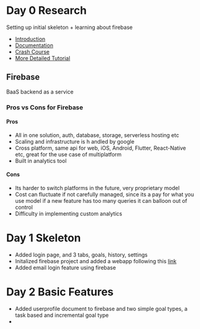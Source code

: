 # Day 0 Research
Setting up initial skeleton + learning about firebase
- [Introduction](https://firebase.google.com/docs/guides)
- [Documentation](https://firebase.google.com/docs)
- [Crash Course](https://www.youtube.com/watch?v=q5J5ho7YUhA)
- [More Detailed Tutorial](https://www.youtube.com/watch?v=fgdpvwEWJ9M)
## Firebase
BaaS backend as a service
### Pros vs Cons for Firebase
#### Pros
- All in one solution, auth, database, storage, serverless hosting etc
- Scaling and infrastructure is h andled by google
- Cross platform, same api for web, iOS, Android, Flutter, React-Native etc, great for the use case of multiplatform
- Built in analytics tool
#### Cons
- Its harder to switch platforms in the future, very proprietary model
- Cost can fluctuate if not carefully managed, since its a pay for what you use model if a new feature has too many queries it can balloon out of control
- Difficulty in implementing custom analytics
# Day 1 Skeleton
- Added login page, and 3 tabs, goals, history, settings
- Initalized firebase project and added a webapp following this [link](https://docs.expo.dev/guides/using-firebase/)
- Added email login feature using firebase
# Day 2 Basic Features
- Added userprofile document to firebase and two simple goal types, a task based and incremental goal type
- 